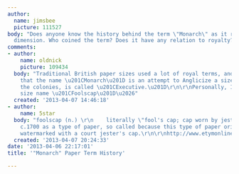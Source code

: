 ```yaml
---
author:
  name: jimsbee
  picture: 111527
body: "Does anyone know the history behind the term \"Monarch\" as it relates to paper
  dimension. Who coined the term? Does it have any relation to royalty?\r\n\r\nThanks!"
comments:
- author:
    name: oldnick
    picture: 109434
  body: "Traditional British paper sizes used a lot of royal terms, and I suspect
    that the name \u201CMonarch\u201D is an attempt to Anglicize a size which, in
    the colonies, is called \u201CExecutive.\u201D\r\n\r\nPersonally, I like the traditional
    size name \u201CFoolscap\u201D\u2026"
  created: '2013-04-07 14:46:18'
- author:
    name: 5star
  body: "foolscap (n.) \r\n    literally \"fool's cap; cap worn by jesters,\" 1630s;
    c.1700 as a type of paper, so called because this type of paper originally was
    watermarked with a court jester's cap.\r\n\r\nhttp://www.etymonline.com\r\n\r\nn.\r\n\r\n"
  created: '2013-04-07 20:24:33'
date: '2013-04-06 22:17:01'
title: '"Monarch" Paper Term History'

---
```

